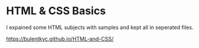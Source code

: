 # HTML & CSS Basics

I expained some HTML subjects with samples and kept all in seperated files.


https://bulentkyc.github.io/HTML-and-CSS/
